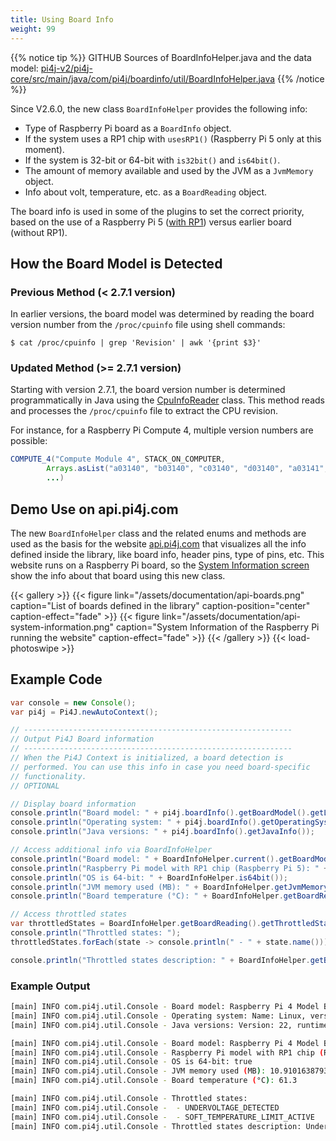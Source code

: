 ```yaml
---
title: Using Board Info
weight: 99
---
```


{{% notice tip %}}
GITHUB Sources of BoardInfoHelper.java and the data model: [pi4j-v2/pi4j-core/src/main/java/com/pi4j/boardinfo/util/BoardInfoHelper.java](https://github.com/Pi4J/pi4j-v2/blob/develop/pi4j-core/src/main/java/com/pi4j/boardinfo/util/BoardInfoHelper.java)
{{% /notice %}}

Since V2.6.0, the new class `BoardInfoHelper` provides the following info:

* Type of Raspberry Pi board as a `BoardInfo` object.
* If the system uses a RP1 chip with `usesRP1()` (Raspberry Pi 5 only at this moment).
* If the system is 32-bit or 64-bit with `is32bit()` and `is64bit()`.
* The amount of memory available and used by the JVM as a `JvmMemory` object.
* Info about volt, temperature, etc. as a `BoardReading` object.

The board info is used in some of the plugins to set the correct priority, based on the use of a Raspberry Pi 5 ([with RP1](https://www.raspberrypi.com/documentation/microcontrollers/rp1.html)) versus earlier board (without RP1).

## How the Board Model is Detected

### Previous Method (< 2.7.1 version)
In earlier versions, the board model was determined by reading the board version number from the `/proc/cpuinfo` file using shell commands:

```shell
$ cat /proc/cpuinfo | grep 'Revision' | awk '{print $3}'
```

### Updated Method (>= 2.7.1 version)
Starting with version 2.7.1, the board version number is determined programmatically in Java using the [CpuInfoReader](https://github.com/Pi4J/pi4j-v2/blob/develop/pi4j-core/src/main/java/com/pi4j/boardinfo/datareader/CpuInfoReader.java) class. This method reads and processes the `/proc/cpuinfo` file to extract the CPU revision.


For instance, for a Raspberry Pi Compute 4, multiple version numbers are possible:

```java
COMPUTE_4("Compute Module 4", STACK_ON_COMPUTER,
        Arrays.asList("a03140", "b03140", "c03140", "d03140", "a03141", "b03141", "c03141", "d03141"),
        ...)
```

## Demo Use on api.pi4j.com

The new `BoardInfoHelper` class and the related enums and methods are used as the basis for the website [api.pi4j.com](https://api.pi4j.com) that visualizes all the info defined inside the library, like board info, header pins, type of pins, etc. This website runs on a Raspberry Pi board, so the [System Information screen](https://api.pi4j.com/system-information) show the info about that board using this new class.

{{< gallery >}}
{{< figure link="/assets/documentation/api-boards.png" caption="List of boards defined in the library" caption-position="center" caption-effect="fade" >}}
{{< figure link="/assets/documentation/api-system-information.png" caption="System Information of the Raspberry Pi running the website" caption-effect="fade" >}}
{{< /gallery >}}
{{< load-photoswipe >}}

## Example Code

```java
var console = new Console();
var pi4j = Pi4J.newAutoContext();

// ------------------------------------------------------------
// Output Pi4J Board information
// ------------------------------------------------------------
// When the Pi4J Context is initialized, a board detection is 
// performed. You can use this info in case you need board-specific
// functionality.
// OPTIONAL

// Display board information
console.println("Board model: " + pi4j.boardInfo().getBoardModel().getLabel());
console.println("Operating system: " + pi4j.boardInfo().getOperatingSystem());
console.println("Java versions: " + pi4j.boardInfo().getJavaInfo());

// Access additional info via BoardInfoHelper
console.println("Board model: " + BoardInfoHelper.current().getBoardModel().getLabel());
console.println("Raspberry Pi model with RP1 chip (Raspberry Pi 5): " + BoardInfoHelper.usesRP1());
console.println("OS is 64-bit: " + BoardInfoHelper.is64bit());
console.println("JVM memory used (MB): " + BoardInfoHelper.getJvmMemory().getUsedInMb());
console.println("Board temperature (°C): " + BoardInfoHelper.getBoardReading().getTemperatureInCelsius());

// Access throttled states
var throttledStates = BoardInfoHelper.getBoardReading().getThrottledStates();
console.println("Throttled states: ");
throttledStates.forEach(state -> console.println(" - " + state.name()));

console.println("Throttled states description: " + BoardInfoHelper.getBoardReading().getThrottledStatesDescription());
```

### Example Output

```bash
[main] INFO com.pi4j.util.Console - Board model: Raspberry Pi 4 Model B
[main] INFO com.pi4j.util.Console - Operating system: Name: Linux, version: 6.1.21-v8+, architecture: aarch64
[main] INFO com.pi4j.util.Console - Java versions: Version: 22, runtime: 22+36, vendor: Azul Systems, Inc., vendor version: Zulu22.28+91-CA

[main] INFO com.pi4j.util.Console - Board model: Raspberry Pi 4 Model B
[main] INFO com.pi4j.util.Console - Raspberry Pi model with RP1 chip (Raspberry Pi 5): false
[main] INFO com.pi4j.util.Console - OS is 64-bit: true
[main] INFO com.pi4j.util.Console - JVM memory used (MB): 10.910163879394531
[main] INFO com.pi4j.util.Console - Board temperature (°C): 61.3

[main] INFO com.pi4j.util.Console - Throttled states: 
[main] INFO com.pi4j.util.Console -  - UNDERVOLTAGE_DETECTED
[main] INFO com.pi4j.util.Console -  - SOFT_TEMPERATURE_LIMIT_ACTIVE
[main] INFO com.pi4j.util.Console - Throttled states description: Under-voltage detected, Soft temperature limit active
```